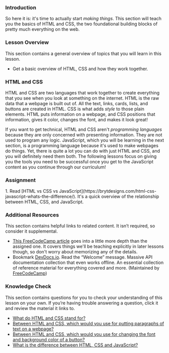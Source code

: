 ### Introduction
So here it is: it's time to actually start _making things_. This section will teach you the basics of HTML and CSS, the two foundational building blocks of pretty much everything on the web.

### Lesson Overview

This section contains a general overview of topics that you will learn in this lesson.

* Get a basic overview of HTML, CSS and how they work together.

### HTML and CSS
HTML and CSS are two languages that work together to create everything that you see when you look at something on the internet. HTML is the raw data that a webpage is built out of. All the text, links, cards, lists, and buttons are created in HTML. CSS is what adds _style_ to those plain elements. HTML puts information on a webpage, and CSS positions that information, gives it color, changes the font, and makes it look great!

If you want to get technical, HTML and CSS aren't _programming languages_ because they are only concerned with presenting information. They are not used to program any logic. JavaScript, which you will be learning in the next section, is a programming language because it's used to make webpages do things. Yet, there is quite a lot you can do with just HTML and CSS, and you will definitely need them both. The following lessons focus on giving you the tools you need to be successful once you get to the JavaScript content as you continue through our curriculum!

### Assignment
<div class="lesson-content__panel" markdown="1">
1. Read [HTML vs CSS vs JavaScript](https://brytdesigns.com/html-css-javascript-whats-the-difference/). It's a quick overview of the relationship between HTML, CSS, and JavaScript.
</div>

### Additional Resources

This section contains helpful links to related content. It isn’t required, so consider it supplemental.

*   [This FreeCodeCamp article](https://www.freecodecamp.org/news/html-css-and-javascript-explained-for-beginners/) goes into a little more depth than the assigned one. It covers things we'll be teaching explicitly in later lessons though, so don't worry about memorizing any of the details.
*   Bookmark [DevDocs.io](https://devdocs.io). Read the “Welcome” message. Massive API documentation collection that even works offline. An essential collection of reference material for everything covered and more. (Maintained by [FreeCodeCamp](https://freecodecamp.org))

### Knowledge Check

This section contains questions for you to check your understanding of this lesson on your own. If you’re having trouble answering a question, click it and review the material it links to.

* <a class="knowledge-check-link" href="https://brytdesigns.com/html-css-javascript-whats-the-difference/#What_is_HTML">What do HTML and CSS stand for?</a>
* <a class="knowledge-check-link" href="#html-and-css">Between HTML and CSS, which would you use for putting paragraphs of text on a webpage?</a>
* <a class="knowledge-check-link" href="#html-and-css">Between HTML and CSS, which would you use for changing the font and background color of a button?</a>
* <a class="knowledge-check-link" href="https://brytdesigns.com/html-css-javascript-whats-the-difference/">What is the difference between HTML, CSS and JavaScript?</a>
